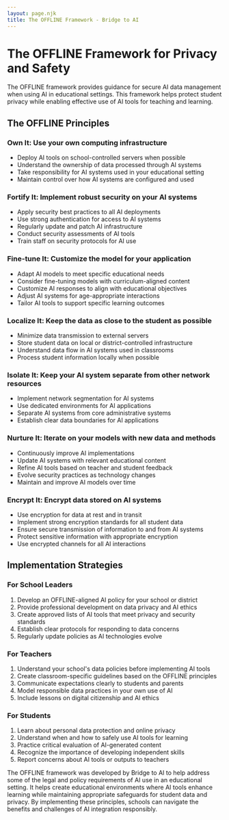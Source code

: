 ```yaml
---
layout: page.njk
title: The OFFLINE Framework - Bridge to AI
---
```


# The OFFLINE Framework for Privacy and Safety

The OFFLINE framework provides guidance for secure AI data management when using AI in educational settings. This framework helps protect student privacy while enabling effective use of AI tools for teaching and learning.

## The OFFLINE Principles

### **O**wn It: Use your own computing infrastructure

- Deploy AI tools on school-controlled servers when possible
- Understand the ownership of data processed through AI systems
- Take responsibility for AI systems used in your educational setting
- Maintain control over how AI systems are configured and used

### **F**ortify It: Implement robust security on your AI systems

- Apply security best practices to all AI deployments
- Use strong authentication for access to AI systems
- Regularly update and patch AI infrastructure 
- Conduct security assessments of AI tools
- Train staff on security protocols for AI use

### **F**ine-tune It: Customize the model for your application

- Adapt AI models to meet specific educational needs
- Consider fine-tuning models with curriculum-aligned content
- Customize AI responses to align with educational objectives
- Adjust AI systems for age-appropriate interactions
- Tailor AI tools to support specific learning outcomes

### **L**ocalize It: Keep the data as close to the student as possible

- Minimize data transmission to external servers
- Store student data on local or district-controlled infrastructure
- Understand data flow in AI systems used in classrooms
- Process student information locally when possible

### **I**solate It: Keep your AI system separate from other network resources

- Implement network segmentation for AI systems
- Use dedicated environments for AI applications
- Separate AI systems from core administrative systems
- Establish clear data boundaries for AI applications

### **N**urture It: Iterate on your models with new data and methods

- Continuously improve AI implementations
- Update AI systems with relevant educational content
- Refine AI tools based on teacher and student feedback
- Evolve security practices as technology changes
- Maintain and improve AI models over time

### **E**ncrypt It: Encrypt data stored on AI systems

- Use encryption for data at rest and in transit
- Implement strong encryption standards for all student data
- Ensure secure transmission of information to and from AI systems
- Protect sensitive information with appropriate encryption
- Use encrypted channels for all AI interactions

## Implementation Strategies

### For School Leaders

1. Develop an OFFLINE-aligned AI policy for your school or district
2. Provide professional development on data privacy and AI ethics
3. Create approved lists of AI tools that meet privacy and security standards
4. Establish clear protocols for responding to data concerns
5. Regularly update policies as AI technologies evolve

### For Teachers

1. Understand your school's data policies before implementing AI tools
2. Create classroom-specific guidelines based on the OFFLINE principles
3. Communicate expectations clearly to students and parents
4. Model responsible data practices in your own use of AI
5. Include lessons on digital citizenship and AI ethics

### For Students

1. Learn about personal data protection and online privacy
2. Understand when and how to safely use AI tools for learning
3. Practice critical evaluation of AI-generated content
4. Recognize the importance of developing independent skills
5. Report concerns about AI tools or outputs to teachers

The OFFLINE framework was developed by Bridge to AI to help address some of the legal and policy requirements of AI use in an educational setting. It helps create educational environments where AI tools enhance learning while maintaining appropriate safeguards for student data and privacy. By implementing these principles, schools can navigate the benefits and challenges of AI integration responsibly.
